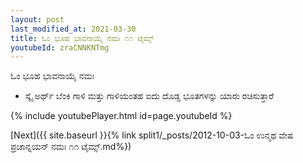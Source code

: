 ```yaml
---
layout: post
last_modified_at: 2021-03-30
title: ಓಂ ಭೂಹ ಭಾವನಾಯೈ ನಮಃ ೧೧ ಟೈಮ್ಸ್
youtubeId: zraCNNKNTmg
---
```

 
 
 ಓಂ ಭೂಹ ಭಾವನಾಯೈ ನಮಃ  
 
 -  ಸ್ಕೈ ಅರ್ಥ್ ಬೆಂಕಿ ಗಾಳಿ ಮತ್ತು ಗಾಳಿಯಂತಹ ಐದು ದೊಡ್ಡ ಭೂತಗಳನ್ನು ಯಾರು ರಚಿಸುತ್ತಾರೆ 
 
  
 
  
 
 
 
 
 
 


{% include youtubePlayer.html id=page.youtubeId %}
 
[Next]({{ site.baseurl }}{% link  split1/_posts/2012-10-03-ಓಂ ಉನ್ಮಥ ವೇಷ ಪ್ರಚಾನ್ನಯನ್ ನಮಃ ೧೧ ಟೈಮ್ಸ್.md%})
 
